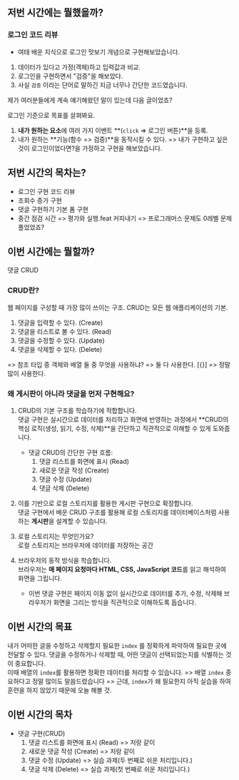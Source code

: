 ## 저번 시간에는 뭘했을까?

### 로그인 코드 리뷰

- 여태 배운 지식으로 로그인 맛보기 개념으로 구현해보았습니다.

1. 데이터가 있다고 가정(객체)하고 입력값과 비교.
2. 로그인을 구현하면서 "검증"을 해보았다.
3. 사실 `검증` 이라는 단어로 말하긴 지금 너무나 간단한 코드였습니다.

제가 여러분들에게 계속 얘기해왔던 말이 있는데 다음 글이었죠?

로그인 기준으로 목표를 살펴봐요.

1. **내가 원하는 요소**에 여러 가지 이벤트 **(`click` => 로그인 버튼)**을 등록.
2. 내가 원하는 **기능(함수 => 검증)**을 동작시킬 수 있다.
=> 내가 구현하고 싶은 것이 로그인이었다면?을 가정하고 구현을 해보았습니다.

## 저번 시간의 목차는?

- 로그인 구현 코드 리뷰
- 조회수 증가 구현
- 댓글 구현하기 기본 폼 구현
- 중간 점검 시간 => 평가와 실행.feat 커피내기 => 프로그래머스 문제도 0레벨 문제 풀었었죠?

## 이번 시간에는 뭘할까?

댓글 CRUD

### CRUD란?

웹 페이지를 구성할 때 가장 많이 쓰이는 구조.
CRUD는 모든 웹 애플리케이션의 기본.

1. 댓글을 입력할 수 있다. (Create)
2. 댓글을 리스트로 볼 수 있다. (Read)
3. 댓글을 수정할 수 있다. (Update)
4. 댓글을 삭제할 수 있다. (Delete)

=> 참조 타입 중 객체와 배열 둘 중 무엇을 사용하냐? => 둘 다 사용한다.
[{}] => 정말 많이 사용한다. 

### 왜 게시판이 아니라 댓글을 먼저 구현해요?  

1. CRUD의 기본 구조를 학습하기에 적합합니다.  
   댓글 구현은 실시간으로 데이터를 처리하고 화면에 반영하는 과정에서 **CRUD의 핵심 로직(생성, 읽기, 수정, 삭제)**을 간단하고 직관적으로 이해할 수 있게 도와줍니다.  

   - 댓글 CRUD의 간단한 구현 흐름:  
     1. 댓글 리스트를 화면에 표시 (Read)  
     2. 새로운 댓글 작성 (Create)  
     3. 댓글 수정 (Update)  
     4. 댓글 삭제 (Delete)  

2. 이를 기반으로 로컬 스토리지를 활용한 게시판 구현으로 확장합니다.  
   댓글 구현에서 배운 CRUD 구조를 활용해 로컬 스토리지를 데이터베이스처럼 사용하는 **게시판**을 설계할 수 있습니다.  

3. 로컬 스토리지는 무엇인가요?  
   로컬 스토리지는 브라우저에 데이터를 저장하는 공간

4. 브라우저의 동작 방식을 학습합니다.  
   브라우저는 **매 페이지 요청마다 HTML, CSS, JavaScript 코드**를 읽고 해석하여 화면을 그립니다.  
   - 이번 댓글 구현은 페이지 이동 없이 실시간으로 데이터를 추가, 수정, 삭제해 브라우저가 화면을 그리는 방식을 직관적으로 이해하도록 돕습니다.  

## 이번 시간의 목표

내가 어떠한 글을 수정하고 삭제할지 필요한 `index` 를 정확하게 파악하여 필요한 곳에 전달할 수 있다.
댓글을 수정하거나 삭제할 때, 어떤 댓글이 선택되었는지를 식별하는 것이 중요합니다.  
이때 배열의 `index`를 활용하면 정확한 데이터를 처리할 수 있습니다.
=> 배열 `index` 중요하다고 정말 많이도 말씀드렸습니다
=> 근데, `index`가 왜 필요한지 아직 실습을 하여 훈련을 하지 않았기 때문에 오늘 해볼 것.

## 이번 시간의 목차

- 댓글 구현(CRUD)
  1. 댓글 리스트를 화면에 표시 (Read) => 저랑 같이
  2. 새로운 댓글 작성 (Create) => 저랑 같이
  3. 댓글 수정 (Update) => 실습 과제(두 번째로 쉬운 처리입니다.)
  4. 댓글 삭제 (Delete) => 실습 과제(첫 번째로 쉬운 처리입니다.)

